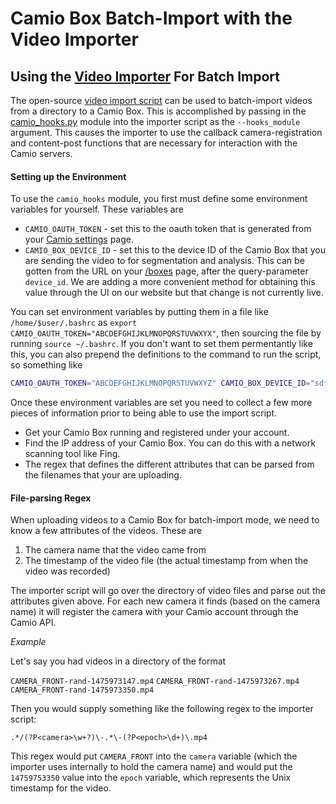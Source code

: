 Camio Box Batch-Import with the Video Importer
===============

## Using the [Video Importer](https://github.com/tnc-ca-geo/video-importer) For Batch Import

The open-source [video import script](https://github.com/tnc-ca-geo/video-importer) can be used to batch-import videos from a directory
to a Camio Box. This is accomplished by passing in the [camio_hooks.py](batch_import/camio_hooks.py) module into the importer script as
the `--hooks_module` argument. This causes the importer to use the callback camera-registration and content-post functions that are necessary
for interaction with the Camio servers.

####  Setting up the Environment

To use the `camio_hooks` module, you first must define some environment variables for yourself. These variables are

 - `CAMIO_OAUTH_TOKEN` - set this to the oauth token that is generated from your [Camio settings](https://www.camio.com/settings/integrations) page.
 - `CAMIO_BOX_DEVICE_ID` - set this to the device ID of the Camio Box that you are sending the video to for segmentation and analysis. This can be gotten from the URL 
   on your [/boxes](https://www.camio.com/boxes) page, after the query-parameter `device_id`. We are adding a more convenient method for obtaining this value through
   the UI on our website but that change is not currently live.

You can set environment variables by putting them in a file like `/home/$user/.bashrc` as `export CAMIO_OAUTH_TOKEN="ABCDEFGHIJKLMNOPQRSTUVWXYX"`, then sourcing the file
by running `source ~/.bashrc`. If you don't want to set them permentantly like this, you can also prepend the definitions to the command to run the script, so something like

```bash
CAMIO_OAUTH_TOKEN="ABCDEFGHIJKLMNOPQRSTUVWXYZ" CAMIO_BOX_DEVICE_ID="sdfsdfsdfsdfsdfsdfsdf" python importer.py $args
```

Once these environment variables are set you need to collect a few more pieces of information prior to being able to use the import script.
 
 - Get your Camio Box running and registered under your account.
 - Find the IP address of your Camio Box. You can do this with a network scanning tool like Fing.
 - The regex that defines the different attributes that can be parsed from the filenames that your are uploading.

#### File-parsing Regex

When uploading videos to a Camio Box for batch-import mode, we need to know a few attributes of the videos. These are

1. The camera name that the video came from
2. The timestamp of the video file (the actual timestamp from when the video was recorded)

The importer script will go over the directory of video files and parse out the attributes given above. For each new camera it finds (based on the camera name) 
it will register the camera with your Camio account through the Camio API. 

*Example*

Let's say you had videos in a directory of the format

`CAMERA_FRONT-rand-1475973147.mp4`
`CAMERA_FRONT-rand-1475973267.mp4`
`CAMERA_FRONT-rand-1475973350.mp4`

Then you would supply something like the following regex to the importer script:

`.*/(?P<camera>\w+?)\-.*\-(?P<epoch>\d+)\.mp4`

This regex would put `CAMERA_FRONT` into the `camera` variable (which the importer uses internally to hold the camera name) and would put the `14759753350` value into the
`epoch` variable, which represents the Unix timestamp for the video. 

